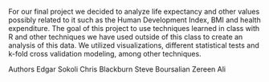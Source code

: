 For our final project we decided to analyze life expectancy and other values possibly related to it such as the Human Development Index, BMI and health expenditure. The goal of this project to use techniques learned in class with R and other techniques we have used outside of this class to create an analysis of this data. We utilized visualizations, different statistical tests and k-fold cross validation modeling, among other techniques.

 
Authors 
Edgar Sokoli
Chris Blackburn
Steve Boursalian
Zereen Ali
